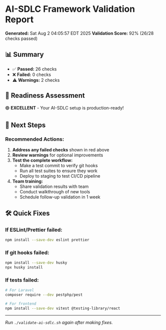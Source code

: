 # AI-SDLC Framework Validation Report

**Generated:** Sat Aug 2 04:05:57 EDT 2025
**Validation Score:** 92% (26/28 checks passed)

## 📊 Summary

- ✅ **Passed:** 26 checks
- ❌ **Failed:** 0 checks
- ⚠️ **Warnings:** 2 checks

## 🎯 Readiness Assessment

🟢 **EXCELLENT** - Your AI-SDLC setup is production-ready!

## 🚀 Next Steps

### Recommended Actions:

1. **Address any failed checks** shown in red above
2. **Review warnings** for optional improvements
3. **Test the complete workflow:**
   - Make a test commit to verify git hooks
   - Run all test suites to ensure they work
   - Deploy to staging to test CI/CD pipeline
4. **Team training:**
   - Share validation results with team
   - Conduct walkthrough of new tools
   - Schedule follow-up validation in 1 week

## 🛠️ Quick Fixes

### If ESLint/Prettier failed:

```bash
npm install --save-dev eslint prettier
```

### If git hooks failed:

```bash
npm install --save-dev husky
npx husky install
```

### If tests failed:

```bash
# For Laravel
composer require --dev pestphp/pest

# For frontend
npm install --save-dev vitest @testing-library/react
```

---

_Run `./validate-ai-sdlc.sh` again after making fixes._
